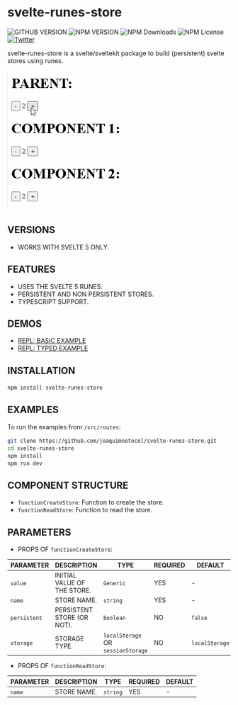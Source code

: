 # svelte-runes-store

![GITHUB VERSION](https://img.shields.io/github/package-json/v/joaquimnetocel/svelte-runes-store?label=github%20version&logo=github&color=lightgray) ![NPM VERSION](https://img.shields.io/npm/v/svelte-runes-store?color=red&logo=npm&label=npm%20version) ![NPM Downloads](https://img.shields.io/npm/dw/svelte-runes-store?color=red&label=npm%20downloads&logo=npm) ![NPM License](https://img.shields.io/npm/l/svelte-runes-store?color) [![Twitter](https://img.shields.io/twitter/follow/:twitterHandle.svg?style=social&label=@joaquimnetocel)](https://twitter.com/joaquimnetocel)

svelte-runes-store is a svelte/sveltekit package to build (persistent) svelte stores using runes.

![GIF EXAMPLE](./svelte-runes-store.gif)

## VERSIONS

- WORKS WITH SVELTE 5 ONLY.

## FEATURES

- USES THE SVELTE 5 RUNES.
- PERSISTENT AND NON PERSISTENT STORES.
- TYPESCRIPT SUPPORT.

## DEMOS

- [REPL: BASIC EXAMPLE](https://svelte-5-preview.vercel.app/#H4sIAAAAAAAACu2SQWuDQBCF_8qyFxOisXo0KgTJsUlIc6s9GF0bqc7KOgaK-N_LupLaRtoUcio5LTO7b-bx9mtomuWsos5zQyEqGHXosiypTvG9lEV1YjkyqtOK1yKWHbeKRVYiySN49UKKVUj9EELMipILJA1Ja4gx4xAIFiF7Qi4YaUkqeEE0Nc4QNbDKqOSVthiIA16UHBig1b-fm5-tuRKPC-xLgT0UQIgxhwpJtzTgNSATxBszO2nk6xBPUV4zhzzoqpTpOESTRy_Xupt2ugjBNVUqMglwj5a_Xe5W673jmkdL9ZLs1MXkHmpEDmomhzjP4jevmUyJ55N-cYhDk_POB_HISNMg1kJp2laeviqMbpGpNnW95lLcqlRu6mc27mf2zY9r9mmAO_hx0x_WdldTnRY8ydKMJdRBUbNWP3P6Kb0JrjsWJVfB-htK50Eu1MWBCX_yBZpRXILN43azXq33xLoz8yMzVxFh_yci7DsRfyTipf0A3BEhrNcGAAA=)
- [REPL: TYPED EXAMPLE](https://svelte-5-preview.vercel.app/#H4sIAAAAAAAACu2STW-CQBCG_8pkL2oKUjgikBjjsWra3koPiGslhVmyO5g0hP_eLGsqVtLYxDQ9eAAyM7zvfOSp2TbLuWL-S80wKTjz2bQsmcXoo9SB2vOcOLOYEpVMdSZQqcxKgjzBtzBmpGIWxRhTVpRCEtSwrTClTOBM8oT4EwnJoYGtFAUMjJ0tK-TKVro0mHTEM1GUAjmSe_h_7BxTYyPuF3jnAq8rwJj0RqBfi6TgCkIY6IVnokLi0rjqJxWoCNrZDjUI-3YKsCrWXFpHy2hYtya0T_KK-3BvmVC38U-7tZVmNIkxcMw99Q0x2LnRavo4Xzz7gbNzTW6T7dsDB-uKSKDxFJjmWfoe1sMRhBEcGsfUnXvczgEh9CRtcM3G1DT6G5nAbhs5plObq8_FjbnnVee565_n7ts8gXO4BgYdVpyoG3ttzCxWiE22zfiG-SQr3lhfhB-lVwH9kSebyzC_FoZfHfsgPPHrRWy2fFgtF_PFM7g3zn7k7CKKvH9J0Z8x5N0Y-iVDr80nYmHMYHcHAAA=)

## INSTALLATION

```bash
npm install svelte-runes-store
```

## EXAMPLES

To run the examples from `/src/routes`:

```bash
git clone https://github.com/joaquimnetocel/svelte-runes-store.git
cd svelte-runes-store
npm install
npm run dev
```

## COMPONENT STRUCTURE

- `functionCreateStore`: Function to create the store.
- `functionReadStore`: Function to read the store.

## PARAMETERS

- PROPS OF `functionCreateStore`:

| PARAMETER    | DESCRIPTION                 | TYPE                               | REQUIRED | DEFAULT        |
| ------------ | --------------------------- | ---------------------------------- | -------- | -------------- |
| `value`      | INITIAL VALUE OF THE STORE. | `Generic`                          | YES      | -              |
| `name`       | STORE NAME.                 | `string`                           | YES      | -              |
| `persistent` | PERSISTENT STORE (OR NOT).  | `boolean`                          | NO       | `false`        |
| `storage`    | STORAGE TYPE.               | `localStorage` OR `sessionStorage` | NO       | `localStorage` |

- PROPS OF `functionReadStore`:

| PARAMETER | DESCRIPTION | TYPE     | REQUIRED | DEFAULT |
| --------- | ----------- | -------- | -------- | ------- |
| `name`    | STORE NAME. | `string` | YES      | -       |
